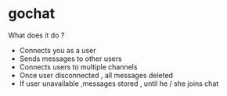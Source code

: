 # gochat

What does it do ?

- Connects you as a user
- Sends messages to other users
- Connects users to multiple channels
- Once user disconnected , all messages deleted
- If user unavailable ,messages stored , until he / she joins chat

